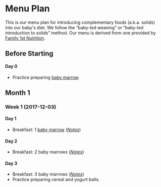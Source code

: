 # Menu Plan

This is our menu plan for introducing complementary foods (a.k.a. solids) into
our baby's diet. We follow the “baby-led weaning” or “baby-led introduction to
solids” method. Our menu is derived from one provided by [Family 1st
Nutrition](https://family1stnutrition.com/).

## Before Starting

#### Day 0

* Practice preparing [baby marrow](./recipes/baby-marrow.md).

## Month 1

### Week 1 (2017-12-03)

#### Day 1

* Breakfast: 1 [baby marrow](./recipes/baby-marrow.md) ([_Notes_](./menu-notes/day-1.md))

#### Day 2

* Breakfast: 2 baby marrows ([_Notes_](./menu-notes/day-2.md))

#### Day 3

* Breakfast: 3 baby marrows ([_Notes_](./menu-notes/day-3.md))
* Practice preparing cereal and yogurt balls.
